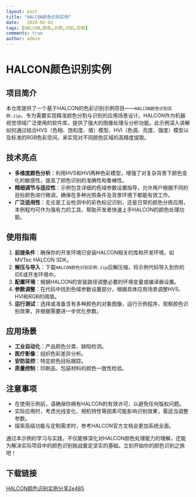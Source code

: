 ```yaml
---
layout: post
title: "HALCON颜色识别实例"
date:   2020-02-02
tags: [HALCON,颜色,示例,识别,实例]
comments: true
author: admin
---
```

# HALCON颜色识别实例

## 项目简介

本仓库提供了一个基于HALCON的色彩识别示例项目——`HALCON颜色识别实例.zip`，专为需要实现精准颜色分割与识别的应用场景设计。HALCON作为机器视觉领域广泛使用的软件库，提供了强大的图像处理与分析功能。此示例深入讲解如何通过结合HVS（色相、饱和度、值）模型、HVI（色调、亮度、强度）模型以及标准的RGB色彩空间，来实现对不同颜色区域的高精度提取。

## 技术亮点

- **多维度颜色分析**：利用HVS和HVI两种色彩模型，增强了对复杂背景下颜色变化的敏感性，提高了颜色识别的准确性和鲁棒性。
- **精细调节与适应性**：示例包含详细的色域参数设置指导，允许用户根据不同的目标颜色进行微调，确保在多种光照条件及背景环境下都能有效工作。
- **广泛适用性**：无论是工业检测中的彩色标记识别，还是日常的颜色分拣应用，本例程均可作为强有力的工具，帮助开发者快速上手HALCON的颜色处理功能。

## 使用指南

1. **前提条件**：确保你的开发环境已安装HALCON相关的库和开发环境，如MVTec HALCON SDK。
2. **解压与导入**：下载`HALCON颜色识别实例.zip`后解压缩，将示例代码导入到你的IDE或开发环境中。
3. **配置环境**：根据HALCON的安装路径调整必要的环境变量或编译器设置。
4. **参数调整**：在代码中找到色域参数设置部分，根据具体应用场景调整HVS、HVI和RGB的阈值。
5. **运行测试**：选择或准备含有多种颜色的对象图像，运行示例程序，观察颜色识别效果，并根据需要进一步优化参数。

## 应用场景

- **工业自动化**：产品颜色分类、缺陷检测。
- **医疗影像**：组织色彩差异分析。
- **安防监控**：特定颜色目标跟踪。
- **质量控制**：印刷品、包装材料的颜色一致性检验。

## 注意事项

- 在使用示例前，请确保你拥有HALCON的有效许可，以避免任何版权问题。
- 实际应用时，考虑光线变化、相机特性等因素可能影响识别效果，需适当调整参数。
- 探索高级功能与定制需求时，参考HALCON官方文档会更加系统全面。

通过本示例的学习与实践，不仅能够深化对HALCON颜色处理能力的理解，还能为解决实际项目中的颜色识别挑战奠定坚实的基础。立刻开始你的颜色识别之旅吧！

## 下载链接

[HALCON颜色识别实例分享2e485](https://pan.quark.cn/s/9fcfca68a12e)